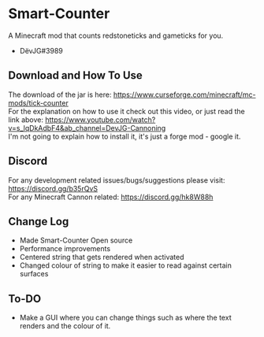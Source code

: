 # Smart-Counter
A Minecraft mod that counts redstoneticks and gameticks for you.
  - DëvJG#3989

## Download and How To Use
The download of the jar is here: https://www.curseforge.com/minecraft/mc-mods/tick-counter  
For the explanation on how to use it check out this video, or just read the link above: https://www.youtube.com/watch?v=s_lqDkAdbF4&ab_channel=DevJG-Cannoning  
I'm not going to explain how to install it, it's just a forge mod - google it.  

## Discord
For any development related issues/bugs/suggestions please visit: https://discord.gg/b35rQvS  
For any Minecraft Cannon related: https://discord.gg/hk8W88h  

## Change Log
  - Made Smart-Counter Open source
  - Performance improvements
  - Centered string that gets rendered when activated
  - Changed colour of string to make it easier to read against certain surfaces

## To-DO
  - Make a GUI where you can change things such as where the text renders and the colour of it.  
